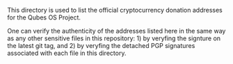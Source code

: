 This directory is used to list the official cryptocurrency donation addresses
for the Qubes OS Project.

One can verify the authenticity of the addresses listed here in the same way as
any other sensitive files in this repository: 1) by veryfing the signture on the
latest git tag, and 2) by veryfing the detached PGP signatures associated with
each file in this directory.
